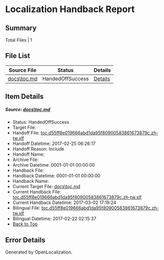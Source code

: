 # <a name='report-top'></a> Localization Handback Report

## Summary
 Total Files | 1

## File List
 Source File | Status | Details 
 ----------- | ------ | ------- 
 [docs\toc.md](https://github.com/dotnet/docs/blob/166dc5d2f22d5ada11dfe59e26cbf2afeb4e4ffb/docs/toc.md) | HandedOffSuccess | [Details](#448c8b6449dc6d32f10574909f4f6a4fd7041b473474)

## Item Details
##### <a name='448c8b6449dc6d32f10574909f4f6a4fd7041b473474'></a> Source: [docs\toc.md](https://github.com/dotnet/docs/blob/166dc5d2f22d5ada11dfe59e26cbf2afeb4e4ffb/docs/toc.md)
* Status: HandedOffSuccess
* Target File: 
* Handoff File: [toc.d55ff8e019666abd1da95f80900583861673879c.zh-tw.xlf](https://github.com/dotnet/docs.handoff/blob/afbc89d476be97b348cc2042e3ba01206bb3610e/ol-handoff/dotnet/docs.zh-tw/master/dotnet-core/toc.d55ff8e019666abd1da95f80900583861673879c.zh-tw.xlf)
* Handoff Datetime: 2017-02-25 06:26:17
* Handoff Reason: Include
* Handoff Name: 
* Archive File: 
* Archive Datetime: 0001-01-01 00:00:00
* Handback File: 
* Handback Datetime: 0001-01-01 00:00:00
* Handback Name: 
* Current Target File: [docs\toc.md](https://github.com/dotnet/docs.zh-tw/blob/10ac9bf59df1269092281590a75e3909d284dc82/docs/toc.md)
* Current Handback File: [toc.d55ff8e019666abd1da95f80900583861673879c.zh-tw.xlf](https://github.com/dotnet/docs.handback/blob/00ea9cf4896e365c2f99d4444971ab33a5fcb004/ol-handback/dotnet/docs.zh-tw/master/dotnet-core/toc.d55ff8e019666abd1da95f80900583861673879c.zh-tw.xlf)
* Current Handback Datetime: 2017-03-02 17:19:24
* Bilingual File: [toc.d55ff8e019666abd1da95f80900583861673879c.zh-tw.xlf](https://github.com/dotnet/docs.handback/blob/63a204b0d3b8a657b40800181d0a0b059c42431c/ol-handback/dotnet/docs.zh-tw/master/dotnet-core/toc.d55ff8e019666abd1da95f80900583861673879c.zh-tw.xlf)
* Bilingual Datetime: 2017-02-22 02:15:37
* [Back to Top](#report-top)


## Error Details

Generated by OpenLocalization.
